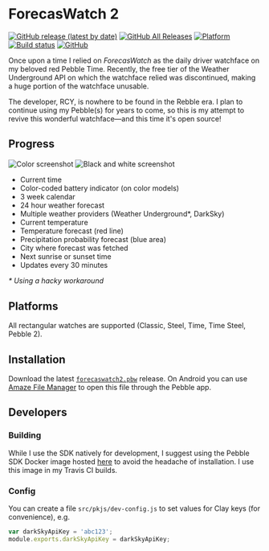 
# ForecasWatch 2
[![GitHub release (latest by date)](https://img.shields.io/github/v/release/mattrossman/forecaswatch2?label=latest&color=85C1E9&logo=data:image/png;base64,iVBORw0KGgoAAAANSUhEUgAAABgAAAAYCAQAAABKfvVzAAAAAmJLR0QA/4ePzL8AAAC0SURBVDjLldLLCcJAFEbhP4oIE1xYhw1pA4JWYRGCVbhxoTshWIUNaAnBgB4XBiTJ3HncbALznXAZIpnDmHnnmSqAS470p2Fn8wrfNEzS+INX++ZS+J6CRZu4lGWWEgVPT2DsfmfFwbMSjiuxcXn8H5gX6Q+S+ZtRDofT7/uXRF5RSmJEncEliS2fDC5JrCPJjVn/lwglQx5M/NxMbO5NwnyQxHknSeOSxIaac+feo0lhn30BIXaN/u4MXmAAAAAASUVORK5CYII=)](https://github.com/mattrossman/forecaswatch2/releases/latest)
[![GitHub All Releases](https://img.shields.io/github/downloads/mattrossman/forecaswatch2/total?label=downloads&logo=data:image/png;base64,iVBORw0KGgoAAAANSUhEUgAAABgAAAAYCAMAAADXqc3KAAAACXBIWXMAAAsTAAALEwEAmpwYAAAAM1BMVEUAAAD///////////////v///z///z///z///v///v///v///v///v///3///z///z///xB67/PAAAAEHRSTlMAERwgPExhYouMjY6P1N7g8FyKngAAAF5JREFUKM/VjksOgCAMBR+IH0CB+59WEBpTPsYts+tM2hTIiLUgwFGhoKYN+xVxFFyatlx0qDhox3Cv32tm4FnR/CtL3lTvUmk8cCZvgW7p+lgG/j9yaZBP8KHBf4QbpMkNa908ZS8AAAAASUVORK5CYII=)](https://github.com/mattrossman/forecaswatch2/releases/latest/download/forecaswatch2.pbw)
[![Platform](https://img.shields.io/badge/platform-aplite%20%7C%20basalt%20%7C%20diorite-red?logo=data:image/png;base64,iVBORw0KGgoAAAANSUhEUgAAABgAAAAYCAQAAABKfvVzAAAAAmJLR0QA/4ePzL8AAAC1SURBVDjL1ZSxDoIwFEWbMOLE6qgYdlb5FUkMFEOMox8pJsJg/A4HmGqOkwZtoTRx8b7t5p6h6X1PCIMIiIgIxBQxo+GlGt8OHOhrb4t73D6AK944sONbxVg8p9OAjmwovuLBiRLZm5IKxdIMpMBacxNgYwYkEGtuDNyZuwEG3waEbsDR9Q3yb4AUSFw+LkRRadU4o1gMtSmj1crXsh3ra6EB+W8XyHlFhcCnfscvE46A7cw8Ab9fQsIsgqKzAAAAAElFTkSuQmCC)](https://developer.rebble.io/developer.pebble.com/guides/tools-and-resources/hardware-information/index.html)
[![Build status](https://img.shields.io/travis/mattrossman/forecaswatch2/master?label=build&logo=travis)](https://travis-ci.org/mattrossman/forecaswatch2)
[![GitHub](https://img.shields.io/github/license/mattrossman/forecaswatch2?color=blue&logo=data%3Aimage%2Fpng%3Bbase64%2CiVBORw0KGgoAAAANSUhEUgAAABgAAAAYCAYAAADgdz34AAAACXBIWXMAAAsTAAALEwEAmpwYAAAB7ElEQVRIie2TPWsUURSGnxsWjLosIgTJLpL8AbWwUKwjgpg%2FYEAQxCiCSLKgsAppBG38AFNolU72P4hlrLZQEwsVxSD4AWmyKFmLPBY5wWGys9ktBAtfGJh73o9z7p078K9ATeqkOqWmv9Fg0j84269vaIAelcx7u19TaSeBOgocBYaBlxE%2Bop4BWimlL32PqJ5Sj6hVdVZtqRsWYyM0dbUW3tNF4eM9gt6py5n1ctSKMF7U5IL6NkRN9ZxaC24uEzAXtVponkb9vTrd64h2qSshvpzjtjXIcBej%2FlkdznL5WzQNjALPgUZeXDQUcCs8B4BLRcI96lf1cXyPjjqz0w7Ua6EdU59Ext5uDa6rP9VqrB%2Bq39VyUQO1rH5TH8S6Ghk38uEVdVW9k6mNqG210aNBQ11TRzK%2Bu5FVASjFywKwH9id%2B4AfgLr6usuOJ4E68BG4om5Rw5G1oJ4vAevAsSCvbju7TYwV1PbFc7gLfxxYH0op%2FQJOAktdRB3gNvCoCzcfXKcLtwRMpJQ6JYCU0hvgkHoipqkAn4BnKaVVgMwREB6Bm%2Bp9YCJ2tAa8SiktbulKOdMisMgAiAGag3i2QZ2JG7WFdvYf6TlAj9CDwBSbt2IWKOckbeAe8ANoppRWBp26Zf94MVD4f2TxGzyXVgXKldOBAAAAAElFTkSuQmCC)](https://www.gnu.org/licenses/gpl-3.0)


Once upon a time I relied on *ForecasWatch* as the daily driver watchface on my beloved red Pebble Time. Recently, the free tier of the Weather Underground API on which the watchface relied was discontinued, making a huge portion of the watchface unusable.

The developer, RCY, is nowhere to be found in the Rebble era. I plan to continue using my Pebble(s) for years to come, so this is my attempt to revive this wonderful watchface—and this time it's open source!

## Progress

<div>
    <img src="https://i.imgur.com/EA8vTt9.png" alt="Color screenshot" style="display:inline-block;vertical-align: middle;">
    <img src="https://i.imgur.com/39wzTii.png" alt="Black and white screenshot" style="display:inline-block;vertical-align: middle;">
</div>

* Current time
* Color-coded battery indicator (on color models)
* 3 week calendar
* 24 hour weather forecast
* Multiple weather providers (Weather Underground*, DarkSky)
* Current temperature
* Temperature forecast (red line)
* Precipitation probability forecast (blue area)
* City where forecast was fetched
* Next sunrise or sunset time
* Updates every 30 minutes

*\* Using a hacky workaround*

## Platforms

All rectangular watches are supported (Classic, Steel, Time, Time Steel, Pebble 2).

## Installation

Download the latest [`forecaswatch2.pbw`](https://github.com/mattrossman/forecaswatch2/releases/latest/download/forecaswatch2.pbw) release. On Android you can use [Amaze File Manager](https://play.google.com/store/apps/details?id=com.amaze.filemanager&hl=en_US) to open this file through the Pebble app.

## Developers

### Building

While I use the SDK natively for development, I suggest using the Pebble SDK Docker image hosted [here](https://hub.docker.com/r/dmorgan81/rebble) to avoid the headache of installation. I use this image in my Travis CI builds.

### Config
You can create a file `src/pkjs/dev-config.js` to set values for Clay keys (for convenience), e.g.

```javascript
var darkSkyApiKey = 'abc123';
module.exports.darkSkyApiKey = darkSkyApiKey;
```